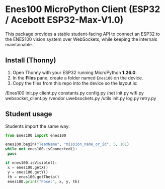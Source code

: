 # Enes100 MicroPython Client (ESP32 / Acebott ESP32-Max-V1.0)

This package provides a stable student-facing API to connect an ESP32 to the ENES100 vision system over WebSockets, while keeping the internals maintainable.

## Install (Thonny)
1. Open Thonny with your ESP32 running MicroPython **1.26.0**.
2. In the **Files** pane, create a folder named `Enes100` on the device.
3. Copy the files from this repo into the device so the layout is:

/Enes100
  init.py
  client.py
  constants.py
  config.py
  /net
    init.py
    wifi.py
    websocket_client.py
    /vendor
      uwebsockets.py
  /utils
    init.py
    log.py
    retry.py

## Student usage
Students import the same way:
```py
from Enes100 import enes100

enes100.begin("TeamName", "mission_name_or_id", 5, 101)
while not enes100.isConnected():
 pass

if enes100.isVisible():
 x = enes100.getX()
 y = enes100.getY()
 th = enes100.getTheta()
 enes100.print("Pose:", x, y, th)